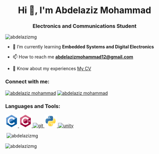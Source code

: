 <h1 align="center">Hi 👋, I'm Abdelaziz Mohammad</h1>
<h3 align="center">Electronics and Communications Student</h3>

<p align="left"> <img src="https://komarev.com/ghpvc/?username=abdelazizmg&label=Profile%20views&color=0e75b6&style=flat" alt="abdelazizmg" /> </p>

- 🌱 I’m currently learning **Embedded Systems and Digital Electronics**

- 📫 How to reach me **abdelazizmohammad12@gmail.com**

- 📄 Know about my experiences <a href = "https://drive.google.com/file/d/1PKU9VQQM7eAE4e6Zr_2OCyBU_rGB9Bve/view?usp=sharing" > My CV </a>

<h3 align="left">Connect with me:</h3>
<p align="left">
<a href="https://www.linkedin.com/in/abdelaziz-mohammad-2805671b5/" target="blank"><img align="center" src="https://raw.githubusercontent.com/rahuldkjain/github-profile-readme-generator/master/src/images/icons/Social/linked-in-alt.svg" alt="abdelaziz mohammad" height="30" width="40" /></a>
<a href="https://www.facebook.com/abdelaziz.mohammad.121" target="blank"><img align="center" src="https://raw.githubusercontent.com/rahuldkjain/github-profile-readme-generator/master/src/images/icons/Social/facebook.svg" alt="abdelaziz mohammad" height="30" width="40" /></a>
</p>

<h3 align="left">Languages and Tools:</h3>
<p align="left"> <a href="https://www.cprogramming.com/" target="_blank" rel="noreferrer"> <img src="https://raw.githubusercontent.com/devicons/devicon/master/icons/c/c-original.svg" alt="c" width="40" height="40"/> </a> <a href="https://www.w3schools.com/cpp/" target="_blank" rel="noreferrer"> <img src="https://raw.githubusercontent.com/devicons/devicon/master/icons/cplusplus/cplusplus-original.svg" alt="cplusplus" width="40" height="40"/> </a> <a href="https://git-scm.com/" target="_blank" rel="noreferrer"> <img src="https://www.vectorlogo.zone/logos/git-scm/git-scm-icon.svg" alt="git" width="40" height="40"/> </a> <a href="https://www.python.org" target="_blank" rel="noreferrer"> <img src="https://raw.githubusercontent.com/devicons/devicon/master/icons/python/python-original.svg" alt="python" width="40" height="40"/> </a> <a href="https://unity.com/" target="_blank" rel="noreferrer"> <img src="https://www.vectorlogo.zone/logos/unity3d/unity3d-icon.svg" alt="unity" width="40" height="40"/> </a> </p>

<p>&nbsp;<img align="center" src="https://github-readme-stats.vercel.app/api?username=abdelazizmg&show_icons=true&locale=en" alt="abdelazizmg" /></p>

<p><img align="center" src="https://github-readme-streak-stats.herokuapp.com/?user=abdelazizmg&" alt="abdelazizmg" /></p>
